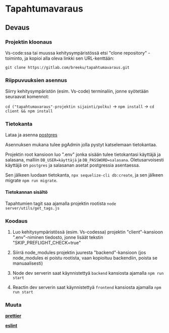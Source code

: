 # Tapahtumavaraus

## Devaus

### Projektin kloonaus

Vs-code:ssa tai muussa kehitysympäristössä etsi "clone repository" -toiminto, ja kopioi alla oleva linkki sen URL-kenttään:

`git clone https://gitlab.com/breeku/tapahtumavaraus.git`

### Riippuvuuksien asennus

Siirry kehitysympäristön (esim. Vs-code) terminaliin, jonne syötetään seuraavat komennot:

`cd ("tapahtumavaraus"-projektin sijainti/polku)` -> `npm install` -> `cd client && npm install`

### Tietokanta

Lataa ja asenna [postgres](https://www.postgresql.org/download/)

Asennuksen mukana tulee pgAdmin jolla pystyt katselemaan tietokantaa.

Projektin root kansioon luo ".env" jonka sisään tulee tietokantasi käyttäjä ja salasana, malliin `DB_USER=käyttäjä` ja `DB_PASSWORD=salasana`. Oletusarvoisesti käyttäjä on `postgres` ja salasanan asetat postgressia asentaessa.

Sen jälkeen luodaan tietokanta, `npx sequelize-cli db:create`, ja sen jälkeen migrate `npm run migrate`.

#### Tietokannan sisältö

Tapahtumien tagit saa ajamalla projektin rootista `node server/utils/get_tags.js`

### Koodaus

1. Luo kehitysympäristössä (esim. Vs-codessa) projektin "client"-kansioon ".env"-niminen tiedosto, jonne lisäät tekstin "SKIP_PREFLIGHT_CHECK=true"

2. Siirrä node_modules projektin juuresta "backend"-kansioon (jos node_modules ei poistu rootista, vaan kopioituu backendiin, poista se manuaalisesti)

3. Node dev serverin saat käynnistettyä `backend` kansiosta ajamalla `npm run start`

4. Reactin dev serverin saat käynnistettyä `frontend` kansiosta ajamalla `npm run start`

### Muuta

**[prettier](https://prettier.io/)**

**[eslint](https://www.jetbrains.com/help/webstorm/eslint.html)**
